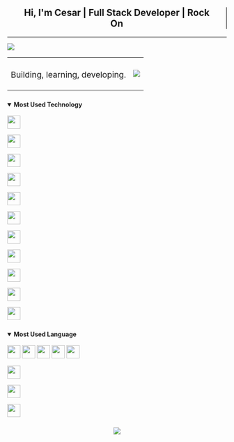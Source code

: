 <h2
  style="
    padding-inline: 1.5rem;
    border-right: 1px solid black;
    text-align: center;
  "
>
  Hi, I'm Cesar | Full Stack Developer | Rock On
</h2>
<hr />

<div align="center">
  <img
    style="display: block"
    src="https://media.giphy.com/media/3oKIPEfOl9zDW2aE6s/giphy.gif"
  />
</div>

<table align="center">
  <tbody>
    <td>
      <h3 style="font-weight: normal">Building, learning, developing.</h3>
    </td>
    <td>
      <img
        src="https://img.shields.io/github/followers/Ces-D?label=follow%20me&style=social"
      />
    </td>
  </tbody>
</table>

<details open style="margin-block: 1.5rem">
  <summary><b>Most Used Technology</b></summary>
  <br />
  <div>
    <img
      src="https://cdn.jsdelivr.net/gh/devicons/devicon@latest/icons/react/react-original.svg"
      width="30"
    />

<img
src="https://cdn.jsdelivr.net/gh/devicons/devicon@latest/icons/nodejs/nodejs-original.svg"
width="30"
/>

<img
src="https://cdn.jsdelivr.net/gh/devicons/devicon@latest/icons/tailwindcss/tailwindcss-original.svg"
width="30"
/>

<img
src="https://cdn.jsdelivr.net/gh/devicons/devicon@latest/icons/svelte/svelte-original.svg"
width="30"
/>

<img
src="https://cdn.jsdelivr.net/gh/devicons/devicon@latest/icons/postgresql/postgresql-original.svg"
width="30"
/>

<img
src="https://cdn.jsdelivr.net/gh/devicons/devicon@latest/icons/github/github-original.svg"
width="30"
/>

<img
src="https://cdn.jsdelivr.net/gh/devicons/devicon@latest/icons/githubactions/githubactions-original.svg"
width="30"
/>

<img
src="https://cdn.jsdelivr.net/gh/devicons/devicon@latest/icons/linux/linux-original.svg"
width="30"
/>

<img
src="https://cdn.jsdelivr.net/gh/devicons/devicon@latest/icons/neovim/neovim-original.svg"
width="30"
/>

<img
src="https://cdn.jsdelivr.net/gh/devicons/devicon@latest/icons/sass/sass-original.svg"
width="30"
/>

<img
src="https://cdn.jsdelivr.net/gh/devicons/devicon@latest/icons/sqlite/sqlite-original.svg"
width="30"
/>

</div>
</details>

<details open style="margin-block: 1.5rem">
  <summary><b>Most Used Language</b></summary>
  <br />
  <div>
    <img
      src="https://cdn.jsdelivr.net/gh/devicons/devicon@latest/icons/html5/html5-original.svg"
      width="30"
    />
    <img
      src="https://cdn.jsdelivr.net/gh/devicons/devicon@latest/icons/css3/css3-original.svg"
      width="30"
    />
    <img
      src="https://cdn.jsdelivr.net/gh/devicons/devicon@latest/icons/typescript/typescript-original.svg"
      width="30"
    />
    <img
      src="https://cdn.jsdelivr.net/gh/devicons/devicon@latest/icons/python/python-original.svg"
      width="30"
    />
    <img
      src="https://cdn.jsdelivr.net/gh/devicons/devicon@latest/icons/rust/rust-original.svg"
      width="30"
    />

<img
src="https://cdn.jsdelivr.net/gh/devicons/devicon@latest/icons/bash/bash-original.svg"
width="30"
/>

<img
src="https://cdn.jsdelivr.net/gh/devicons/devicon@latest/icons/lua/lua-original.svg"
width="30"
/>

<img
src="https://cdn.jsdelivr.net/gh/devicons/devicon@latest/icons/markdown/markdown-original.svg"
width="30"
/>

</div>
</details>

<div align="center">
  <img
    src="https://github-readme-stats.vercel.app/api?username=Ces-D&show_icons=true&theme=merko&hide_rank=true"
  />
</div>
